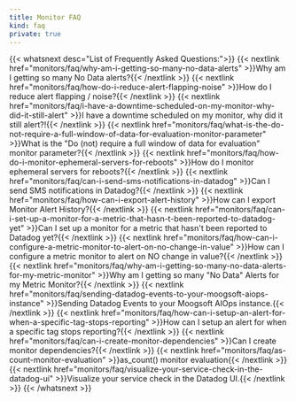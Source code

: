 ```yaml
---
title: Monitor FAQ
kind: faq
private: true
---
```


{{< whatsnext desc="List of Frequently Asked Questions:">}}
    {{< nextlink href="monitors/faq/why-am-i-getting-so-many-no-data-alerts" >}}Why am I getting so many No Data alerts?{{< /nextlink >}}
    {{< nextlink href="monitors/faq/how-do-i-reduce-alert-flapping-noise" >}}How do I reduce alert flapping / noise?{{< /nextlink >}}
    {{< nextlink href="monitors/faq/i-have-a-downtime-scheduled-on-my-monitor-why-did-it-still-alert" >}}I have a downtime scheduled on my monitor, why did it still alert?!{{< /nextlink >}}
    {{< nextlink href="monitors/faq/what-is-the-do-not-require-a-full-window-of-data-for-evaluation-monitor-parameter" >}}What is the "Do (not) require a full window of data for evaluation" monitor parameter?{{< /nextlink >}}
    {{< nextlink href="monitors/faq/how-do-i-monitor-ephemeral-servers-for-reboots" >}}How do I monitor ephemeral servers for reboots?{{< /nextlink >}}
    {{< nextlink href="monitors/faq/can-i-send-sms-notifications-in-datadog" >}}Can I send SMS notifications in Datadog?{{< /nextlink >}}
    {{< nextlink href="monitors/faq/how-can-i-export-alert-history" >}}How can I export Monitor Alert History?{{< /nextlink >}}
    {{< nextlink href="monitors/faq/can-i-set-up-a-monitor-for-a-metric-that-hasn-t-been-reported-to-datadog-yet" >}}Can I set up a monitor for a metric that hasn't been reported to Datadog yet?{{< /nextlink >}}
    {{< nextlink href="monitors/faq/how-can-i-configure-a-metric-monitor-to-alert-on-no-change-in-value" >}}How can I configure a metric monitor to alert on NO change in value?{{< /nextlink >}}
    {{< nextlink href="monitors/faq/why-am-i-getting-so-many-no-data-alerts-for-my-metric-monitor" >}}Why am I getting so many "No Data" Alerts for my Metric Monitor?{{< /nextlink >}}
    {{< nextlink href="monitors/faq/sending-datadog-events-to-your-moogsoft-aiops-instance" >}}Sending Datadog Events to your Moogsoft AIOps instance.{{< /nextlink >}}
    {{< nextlink href="monitors/faq/how-can-i-setup-an-alert-for-when-a-specific-tag-stops-reporting" >}}How can I setup an alert for when a specific tag stops reporting?{{< /nextlink >}}
    {{< nextlink href="monitors/faq/can-i-create-monitor-dependencies" >}}Can I create monitor dependencies?{{< /nextlink >}}
    {{< nextlink href="monitors/faq/as-count-monitor-evaluation" >}}as_count() monitor evaluation{{< /nextlink >}}
    {{< nextlink href="monitors/faq/visualize-your-service-check-in-the-datadog-ui" >}}Visualize your service check in the Datadog UI.{{< /nextlink >}}
{{< /whatsnext >}}

